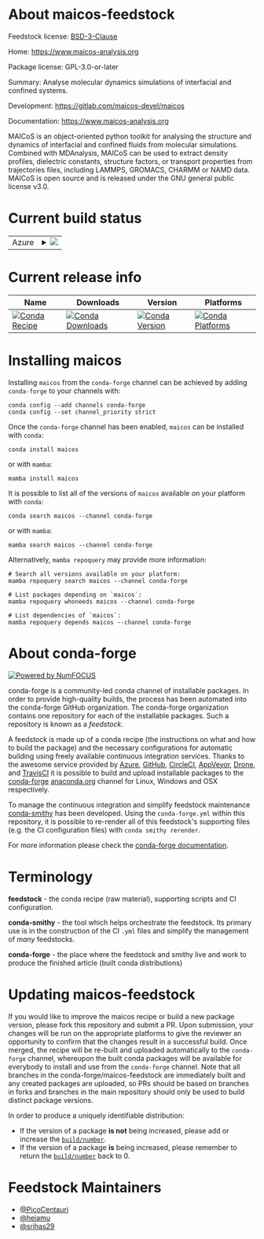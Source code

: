 About maicos-feedstock
======================

Feedstock license: [BSD-3-Clause](https://github.com/conda-forge/maicos-feedstock/blob/main/LICENSE.txt)

Home: https://www.maicos-analysis.org

Package license: GPL-3.0-or-later

Summary: Analyse molecular dynamics simulations of interfacial and confined systems.

Development: https://gitlab.com/maicos-devel/maicos

Documentation: https://www.maicos-analysis.org

MAICoS is an object-oriented python toolkit for analysing the structure and dynamics of interfacial and confined fluids from molecular simulations. Combined with MDAnalysis, MAICoS can be used to extract density profiles, dielectric constants, structure factors, or transport properties from trajectories files, including LAMMPS, GROMACS, CHARMM or NAMD data. MAICoS is open source and is released under the GNU general public license v3.0.

Current build status
====================


<table>
    
  <tr>
    <td>Azure</td>
    <td>
      <details>
        <summary>
          <a href="https://dev.azure.com/conda-forge/feedstock-builds/_build/latest?definitionId=16563&branchName=main">
            <img src="https://dev.azure.com/conda-forge/feedstock-builds/_apis/build/status/maicos-feedstock?branchName=main">
          </a>
        </summary>
        <table>
          <thead><tr><th>Variant</th><th>Status</th></tr></thead>
          <tbody><tr>
              <td>linux_64_numpy1.22python3.10.____cpython</td>
              <td>
                <a href="https://dev.azure.com/conda-forge/feedstock-builds/_build/latest?definitionId=16563&branchName=main">
                  <img src="https://dev.azure.com/conda-forge/feedstock-builds/_apis/build/status/maicos-feedstock?branchName=main&jobName=linux&configuration=linux%20linux_64_numpy1.22python3.10.____cpython" alt="variant">
                </a>
              </td>
            </tr><tr>
              <td>linux_64_numpy1.23python3.11.____cpython</td>
              <td>
                <a href="https://dev.azure.com/conda-forge/feedstock-builds/_build/latest?definitionId=16563&branchName=main">
                  <img src="https://dev.azure.com/conda-forge/feedstock-builds/_apis/build/status/maicos-feedstock?branchName=main&jobName=linux&configuration=linux%20linux_64_numpy1.23python3.11.____cpython" alt="variant">
                </a>
              </td>
            </tr><tr>
              <td>linux_64_numpy1.26python3.12.____cpython</td>
              <td>
                <a href="https://dev.azure.com/conda-forge/feedstock-builds/_build/latest?definitionId=16563&branchName=main">
                  <img src="https://dev.azure.com/conda-forge/feedstock-builds/_apis/build/status/maicos-feedstock?branchName=main&jobName=linux&configuration=linux%20linux_64_numpy1.26python3.12.____cpython" alt="variant">
                </a>
              </td>
            </tr><tr>
              <td>osx_64_numpy1.22python3.10.____cpython</td>
              <td>
                <a href="https://dev.azure.com/conda-forge/feedstock-builds/_build/latest?definitionId=16563&branchName=main">
                  <img src="https://dev.azure.com/conda-forge/feedstock-builds/_apis/build/status/maicos-feedstock?branchName=main&jobName=osx&configuration=osx%20osx_64_numpy1.22python3.10.____cpython" alt="variant">
                </a>
              </td>
            </tr><tr>
              <td>osx_64_numpy1.23python3.11.____cpython</td>
              <td>
                <a href="https://dev.azure.com/conda-forge/feedstock-builds/_build/latest?definitionId=16563&branchName=main">
                  <img src="https://dev.azure.com/conda-forge/feedstock-builds/_apis/build/status/maicos-feedstock?branchName=main&jobName=osx&configuration=osx%20osx_64_numpy1.23python3.11.____cpython" alt="variant">
                </a>
              </td>
            </tr><tr>
              <td>osx_64_numpy1.26python3.12.____cpython</td>
              <td>
                <a href="https://dev.azure.com/conda-forge/feedstock-builds/_build/latest?definitionId=16563&branchName=main">
                  <img src="https://dev.azure.com/conda-forge/feedstock-builds/_apis/build/status/maicos-feedstock?branchName=main&jobName=osx&configuration=osx%20osx_64_numpy1.26python3.12.____cpython" alt="variant">
                </a>
              </td>
            </tr><tr>
              <td>win_64_numpy1.22python3.10.____cpython</td>
              <td>
                <a href="https://dev.azure.com/conda-forge/feedstock-builds/_build/latest?definitionId=16563&branchName=main">
                  <img src="https://dev.azure.com/conda-forge/feedstock-builds/_apis/build/status/maicos-feedstock?branchName=main&jobName=win&configuration=win%20win_64_numpy1.22python3.10.____cpython" alt="variant">
                </a>
              </td>
            </tr><tr>
              <td>win_64_numpy1.23python3.11.____cpython</td>
              <td>
                <a href="https://dev.azure.com/conda-forge/feedstock-builds/_build/latest?definitionId=16563&branchName=main">
                  <img src="https://dev.azure.com/conda-forge/feedstock-builds/_apis/build/status/maicos-feedstock?branchName=main&jobName=win&configuration=win%20win_64_numpy1.23python3.11.____cpython" alt="variant">
                </a>
              </td>
            </tr><tr>
              <td>win_64_numpy1.26python3.12.____cpython</td>
              <td>
                <a href="https://dev.azure.com/conda-forge/feedstock-builds/_build/latest?definitionId=16563&branchName=main">
                  <img src="https://dev.azure.com/conda-forge/feedstock-builds/_apis/build/status/maicos-feedstock?branchName=main&jobName=win&configuration=win%20win_64_numpy1.26python3.12.____cpython" alt="variant">
                </a>
              </td>
            </tr>
          </tbody>
        </table>
      </details>
    </td>
  </tr>
</table>

Current release info
====================

| Name | Downloads | Version | Platforms |
| --- | --- | --- | --- |
| [![Conda Recipe](https://img.shields.io/badge/recipe-maicos-green.svg)](https://anaconda.org/conda-forge/maicos) | [![Conda Downloads](https://img.shields.io/conda/dn/conda-forge/maicos.svg)](https://anaconda.org/conda-forge/maicos) | [![Conda Version](https://img.shields.io/conda/vn/conda-forge/maicos.svg)](https://anaconda.org/conda-forge/maicos) | [![Conda Platforms](https://img.shields.io/conda/pn/conda-forge/maicos.svg)](https://anaconda.org/conda-forge/maicos) |

Installing maicos
=================

Installing `maicos` from the `conda-forge` channel can be achieved by adding `conda-forge` to your channels with:

```
conda config --add channels conda-forge
conda config --set channel_priority strict
```

Once the `conda-forge` channel has been enabled, `maicos` can be installed with `conda`:

```
conda install maicos
```

or with `mamba`:

```
mamba install maicos
```

It is possible to list all of the versions of `maicos` available on your platform with `conda`:

```
conda search maicos --channel conda-forge
```

or with `mamba`:

```
mamba search maicos --channel conda-forge
```

Alternatively, `mamba repoquery` may provide more information:

```
# Search all versions available on your platform:
mamba repoquery search maicos --channel conda-forge

# List packages depending on `maicos`:
mamba repoquery whoneeds maicos --channel conda-forge

# List dependencies of `maicos`:
mamba repoquery depends maicos --channel conda-forge
```


About conda-forge
=================

[![Powered by
NumFOCUS](https://img.shields.io/badge/powered%20by-NumFOCUS-orange.svg?style=flat&colorA=E1523D&colorB=007D8A)](https://numfocus.org)

conda-forge is a community-led conda channel of installable packages.
In order to provide high-quality builds, the process has been automated into the
conda-forge GitHub organization. The conda-forge organization contains one repository
for each of the installable packages. Such a repository is known as a *feedstock*.

A feedstock is made up of a conda recipe (the instructions on what and how to build
the package) and the necessary configurations for automatic building using freely
available continuous integration services. Thanks to the awesome service provided by
[Azure](https://azure.microsoft.com/en-us/services/devops/), [GitHub](https://github.com/),
[CircleCI](https://circleci.com/), [AppVeyor](https://www.appveyor.com/),
[Drone](https://cloud.drone.io/welcome), and [TravisCI](https://travis-ci.com/)
it is possible to build and upload installable packages to the
[conda-forge](https://anaconda.org/conda-forge) [anaconda.org](https://anaconda.org/)
channel for Linux, Windows and OSX respectively.

To manage the continuous integration and simplify feedstock maintenance
[conda-smithy](https://github.com/conda-forge/conda-smithy) has been developed.
Using the ``conda-forge.yml`` within this repository, it is possible to re-render all of
this feedstock's supporting files (e.g. the CI configuration files) with ``conda smithy rerender``.

For more information please check the [conda-forge documentation](https://conda-forge.org/docs/).

Terminology
===========

**feedstock** - the conda recipe (raw material), supporting scripts and CI configuration.

**conda-smithy** - the tool which helps orchestrate the feedstock.
                   Its primary use is in the construction of the CI ``.yml`` files
                   and simplify the management of *many* feedstocks.

**conda-forge** - the place where the feedstock and smithy live and work to
                  produce the finished article (built conda distributions)


Updating maicos-feedstock
=========================

If you would like to improve the maicos recipe or build a new
package version, please fork this repository and submit a PR. Upon submission,
your changes will be run on the appropriate platforms to give the reviewer an
opportunity to confirm that the changes result in a successful build. Once
merged, the recipe will be re-built and uploaded automatically to the
`conda-forge` channel, whereupon the built conda packages will be available for
everybody to install and use from the `conda-forge` channel.
Note that all branches in the conda-forge/maicos-feedstock are
immediately built and any created packages are uploaded, so PRs should be based
on branches in forks and branches in the main repository should only be used to
build distinct package versions.

In order to produce a uniquely identifiable distribution:
 * If the version of a package **is not** being increased, please add or increase
   the [``build/number``](https://docs.conda.io/projects/conda-build/en/latest/resources/define-metadata.html#build-number-and-string).
 * If the version of a package **is** being increased, please remember to return
   the [``build/number``](https://docs.conda.io/projects/conda-build/en/latest/resources/define-metadata.html#build-number-and-string)
   back to 0.

Feedstock Maintainers
=====================

* [@PicoCentauri](https://github.com/PicoCentauri/)
* [@hejamu](https://github.com/hejamu/)
* [@srihas29](https://github.com/srihas29/)

